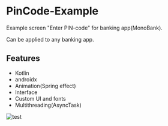 # PinCode-Example

Example screen "Enter PIN-code" for banking app(MonoBank).

Can be applied to any banking app.

## Features
* Kotlin
* androidx 
* Animation(Spring effect)
* Interface
* Custom UI and fonts
* Multithreading(AsyncTask)


![test](https://imgur.com/rSafSr7.gif)
